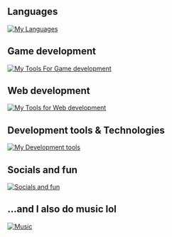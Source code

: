 ## Languages

[![My Languages](https://skillicons.dev/icons?i=html,css,sass,js,cs,java,swift)](https://skillicons.dev)

## Game development

[![My Tools For Game development](https://skillicons.dev/icons?i=unity,blender,visualstudio)](https://skillicons.dev)

## Web development

[![My Tools for Web development](https://skillicons.dev/icons?i=react,vite,nodejs,rabbitmq,bootstrap,mysql,netlify)](https://skillicons.dev)

## Development tools & Technologies

[![My Development tools](https://skillicons.dev/icons?i=figma,vscode,idea,git,codepen,maven,linux)](https://skillicons.dev)

## Socials and fun

[![Socials and fun](https://skillicons.dev/icons?i=instagram,discord,github,gitlab,devto,linkedin,twitter)](https://skillicons.dev)

## ...and I also do music lol

[![Music](https://skillicons.dev/icons?i=ableton)](https://skillicons.dev)
